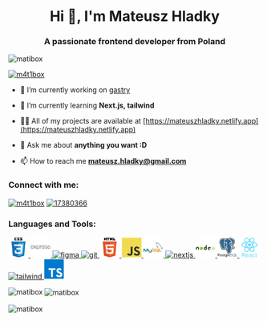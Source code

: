 <h1 align="center">Hi 👋, I'm Mateusz Hladky</h1>
<h3 align="center">A passionate frontend developer from Poland</h3>

<p align="left"> <img src="https://komarev.com/ghpvc/?username=matibox&label=Profile%20views&color=0e75b6&style=flat" alt="matibox" /> </p>

<p align="left"> <a href="https://twitter.com/m4t1box" target="blank"><img src="https://img.shields.io/twitter/follow/m4t1box?logo=twitter&style=for-the-badge" alt="m4t1box" /></a> </p>

- 🔭 I’m currently working on [gastry](https://github.com/matibox/gastry)

- 🌱 I’m currently learning **Next.js, tailwind**

- 👨‍💻 All of my projects are available at [https://mateuszhladky.netlify.app](https://mateuszhladky.netlify.app)

- 💬 Ask me about **anything you want :D**

- 📫 How to reach me **mateusz.hladky@gmail.com**

<h3 align="left">Connect with me:</h3>
<p align="left">
<a href="https://twitter.com/m4t1box" target="blank"><img align="center" src="https://raw.githubusercontent.com/rahuldkjain/github-profile-readme-generator/master/src/images/icons/Social/twitter.svg" alt="m4t1box" height="30" width="40" /></a>
<a href="https://stackoverflow.com/users/17380366" target="blank"><img align="center" src="https://raw.githubusercontent.com/rahuldkjain/github-profile-readme-generator/master/src/images/icons/Social/stack-overflow.svg" alt="17380366" height="30" width="40" /></a>
</p>

<h3 align="left">Languages and Tools:</h3>
<p align="left"> <a href="https://www.w3schools.com/css/" target="_blank" rel="noreferrer"> <img src="https://raw.githubusercontent.com/devicons/devicon/master/icons/css3/css3-original-wordmark.svg" alt="css3" width="40" height="40"/> </a> <a href="https://expressjs.com" target="_blank" rel="noreferrer"> <img src="https://raw.githubusercontent.com/devicons/devicon/master/icons/express/express-original-wordmark.svg" alt="express" width="40" height="40"/> </a> <a href="https://www.figma.com/" target="_blank" rel="noreferrer"> <img src="https://www.vectorlogo.zone/logos/figma/figma-icon.svg" alt="figma" width="40" height="40"/> </a> <a href="https://git-scm.com/" target="_blank" rel="noreferrer"> <img src="https://www.vectorlogo.zone/logos/git-scm/git-scm-icon.svg" alt="git" width="40" height="40"/> </a> <a href="https://www.w3.org/html/" target="_blank" rel="noreferrer"> <img src="https://raw.githubusercontent.com/devicons/devicon/master/icons/html5/html5-original-wordmark.svg" alt="html5" width="40" height="40"/> </a> <a href="https://developer.mozilla.org/en-US/docs/Web/JavaScript" target="_blank" rel="noreferrer"> <img src="https://raw.githubusercontent.com/devicons/devicon/master/icons/javascript/javascript-original.svg" alt="javascript" width="40" height="40"/> </a> <a href="https://www.mysql.com/" target="_blank" rel="noreferrer"> <img src="https://raw.githubusercontent.com/devicons/devicon/master/icons/mysql/mysql-original-wordmark.svg" alt="mysql" width="40" height="40"/> </a> <a href="https://nextjs.org/" target="_blank" rel="noreferrer"> <img src="https://cdn.worldvectorlogo.com/logos/nextjs-2.svg" alt="nextjs" width="40" height="40"/> </a> <a href="https://nodejs.org" target="_blank" rel="noreferrer"> <img src="https://raw.githubusercontent.com/devicons/devicon/master/icons/nodejs/nodejs-original-wordmark.svg" alt="nodejs" width="40" height="40"/> </a> <a href="https://www.postgresql.org" target="_blank" rel="noreferrer"> <img src="https://raw.githubusercontent.com/devicons/devicon/master/icons/postgresql/postgresql-original-wordmark.svg" alt="postgresql" width="40" height="40"/> </a> <a href="https://reactjs.org/" target="_blank" rel="noreferrer"> <img src="https://raw.githubusercontent.com/devicons/devicon/master/icons/react/react-original-wordmark.svg" alt="react" width="40" height="40"/> </a> <a href="https://tailwindcss.com/" target="_blank" rel="noreferrer"> <img src="https://www.vectorlogo.zone/logos/tailwindcss/tailwindcss-icon.svg" alt="tailwind" width="40" height="40"/> </a> <a href="https://www.typescriptlang.org/" target="_blank" rel="noreferrer"> <img src="https://raw.githubusercontent.com/devicons/devicon/master/icons/typescript/typescript-original.svg" alt="typescript" width="40" height="40"/> </a> </p>

<p><img align="left" src="https://github-readme-stats.vercel.app/api/top-langs?username=matibox&show_icons=true&locale=en&layout=compact" alt="matibox" /></p>

<p>&nbsp;<img align="center" src="https://github-readme-stats.vercel.app/api?username=matibox&show_icons=true&locale=en" alt="matibox" /></p>

<p><img align="center" src="https://github-readme-streak-stats.herokuapp.com/?user=matibox&" alt="matibox" /></p>
